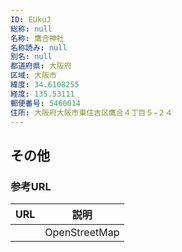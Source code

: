 ```yaml
---
ID: EUkuJ
総称: null
名称: 鷹合神社
名称読み: null
別名: null
都道府県: 大阪府
区域: 大阪市
緯度: 34.6108255
経度: 135.53111
郵便番号: 5460014
住所: 大阪府大阪市東住吉区鷹合４丁目５−２４
---
```


## その他

### 参考URL

| URL | 説明          |
| --- | ------------- |
|     | OpenStreetMap |
